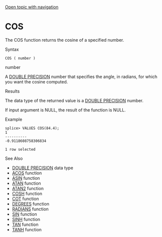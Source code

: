 [Open topic with navigation](../../../index.html#Shared/SQLReference/BuiltInFcns/Cos.html)

<a href="" id="BuiltInFcns.Cos"></a>[]()COS
===========================================

The <span class="CodeFont">COS</span> function returns the cosine of a specified number.

Syntax

``` FcnSyntax
COS ( number )
```

number

A [<span class="CodeFont">DOUBLE PRECISION</span>](../DataTypes/DoublePrecision.html) number that specifies the angle, in radians, for which you want the cosine computed.

Results

The data type of the returned value is a [<span class="CodeFont">DOUBLE PRECISION</span>](../DataTypes/DoublePrecision.html) number.

If input argument is <span class="CodeFont">NULL</span>, the result of the function is <span class="CodeFont">NULL</span>.

Example

``` Example
splice> VALUES COS(84.4);
1
----------
-0.9118608758306834

1 row selected
```

See Also

-   [<span class="CodeFont">DOUBLE PRECISION</span>](../DataTypes/DoublePrecision.html) data type
-   [<span class="CodeFont">ACOS</span>](Acos.html) function
-   [<span class="CodeFont">ASIN</span>](Asin.html) function
-   [<span class="CodeFont">ATAN</span>](Atan.html) function
-   [<span class="CodeFont">ATAN2</span>](Atan2.html) function
-   [<span class="CodeFont">COSH</span>](Cosh.html) function
-   [<span class="CodeFont">COT</span>](Cot.html) function
-   [<span class="CodeFont">DEGREES</span>](Degrees.html) function
-   [<span class="CodeFont">RADIANS</span>](Radians.html) function
-   [<span class="CodeFont">SIN</span>](Sin.html) function
-   [<span class="CodeFont">SINH</span>](Sinh.html) function
-   [<span class="CodeFont">TAN</span>](Tan.html) function
-   [<span class="CodeFont">TANH</span>](Tanh.html) function

 


